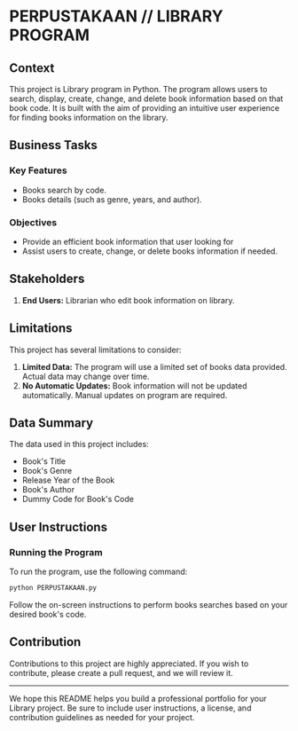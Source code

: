 # PERPUSTAKAAN // LIBRARY PROGRAM

## Context

This project is Library program in Python. The program allows users to search, display, create, change, and delete book information based on that book code. It is built with the aim of providing an intuitive user experience for finding books information on the library.

## Business Tasks

### Key Features
- Books search by code.
- Books details (such as genre, years, and author).

### Objectives
- Provide an efficient book information that user looking for
- Assist users to create, change, or delete books information if needed.

## Stakeholders

1. **End Users:** Librarian who edit book information on library.


## Limitations

This project has several limitations to consider:

1. **Limited Data:** The program will use a limited set of books data provided. Actual data may change over time.
2. **No Automatic Updates:** Book information will not be updated automatically. Manual updates on program are required.

## Data Summary

The data used in this project includes:

- Book's Title
- Book's Genre
- Release Year of the Book
- Book's Author
- Dummy Code for Book's Code

## User Instructions

### Running the Program

To run the program, use the following command:
```python
python PERPUSTAKAAN.py
```


Follow the on-screen instructions to perform books searches based on your desired book's code.

## Contribution

Contributions to this project are highly appreciated. If you wish to contribute, please create a pull request, and we will review it.



---

We hope this README helps you build a professional portfolio for your Library project. Be sure to include user instructions, a license, and contribution guidelines as needed for your project.